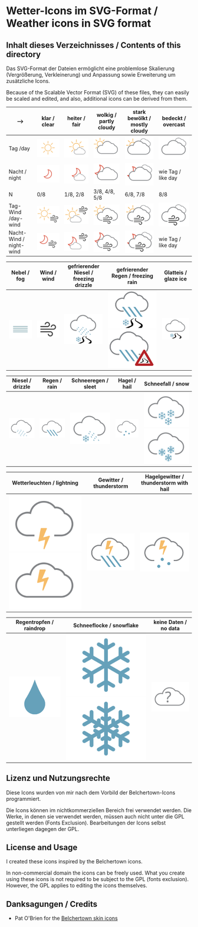 # Wetter-Icons im SVG-Format / Weather icons in SVG format

## Inhalt dieses Verzeichnisses / Contents of this directory

Das SVG-Format der Dateien ermöglicht eine problemlose Skalierung
(Vergrößerung, Verkleinerung) und Anpassung sowie Erweiterung um
zusätzliche Icons.

Because of the Scalable Vector Format (SVG) of these files, they can
easily be scaled and edited, and also, additional icons can be derived
from them.


-->    | klar / clear | heiter / fair | wolkig / partly cloudy | stark bewölkt / mostly cloudy | bedeckt / overcast
----|-------------|--------------|-------------------------|-------------------------------|---------------------
Tag /day | ![clear day](clear-day.svg) | ![mostly clear day](mostly-clear-day.svg) | ![partly cloudy day](partly-cloudy-day.svg) | ![mostly cloudy day](mostly-cloudy-day.svg) | ![cloudy](cloudy.svg)
Nacht / night |![clear night](clear-night.svg) | ![mostly clear night](mostly-clear-night.svg) | ![partly cloudy night](partly-cloudy-night.svg) | ![mostly cloudy night](mostly-cloudy-night.svg) | wie Tag / like day
N | 0/8 | 1/8, 2/8 | 3/8, 4/8, 5/8 | 6/8, 7/8 | 8/8
Tag-Wind /day-wind | ![clear day](clear-day-wind.svg) | ![mostly clear day](mostly-clear-day-wind.svg) | ![partly cloudy day](partly-cloudy-day-wind.svg) | ![mostly cloudy day](mostly-cloudy-day-wind.svg) | ![cloudy](cloudy-wind.svg)
Nacht-Wind / night-wind |![clear night](clear-night-wind.svg) | ![mostly clear night](mostly-clear-night-wind.svg) | ![partly cloudy night](partly-cloudy-night-wind.svg) | ![mostly cloudy night](mostly-cloudy-night-wind.svg) | wie Tag / like day

Nebel / fog | Wind / wind | gefrierender Niesel / freezing drizzle |gefrierender Regen / freezing rain | Glatteis / glaze ice
------------|-------------|-------------------|-----------------|-------------------
![fog](fog.svg) | ![wind](wind.svg) | ![freezingdrizzle](freezingdrizzle.svg) | ![freezingrain](freezingrain.svg) ![freezingrain](freezingrain2.svg) | ![glaze ice](glazeice.svg)

Niesel / drizzle | Regen / rain | Schneeregen / sleet | Hagel / hail | Schneefall / snow
-----------------|--------------|---------------------|--------------|-------------------
![drizzle](drizzle.svg) | ![rain](rain.svg) | ![sleet](sleet.svg) | ![hail](hail.svg) | ![snow](snow.svg) ![snow2](snow2.svg)

Wetterleuchten / lightning | Gewitter / thunderstorm | Hagelgewitter / thunderstorm with hail
---------------------------|-------------------------|---------------------------------------
![lightning](lightning.svg) ![lightning](lightning2.svg) | ![thunderstorm with rain](thunderstorm.svg) | ![thunderstorm with hail](thunderstorm-hail.svg)

Regentropfen / raindrop | Schneeflocke / snowflake | keine Daten / no data
------------------------|--------------------------|-----------------------
![raindrop](raindrop.svg) | ![snowflake](snowflake.svg) ![snowflake](snowflake2.svg) | ![no data](unknown.svg)


## Lizenz und Nutzungsrechte

Diese Icons wurden von mir nach dem Vorbild der Belchertown-Icons 
programmiert. 

Die Icons können im nichtkommerziellen Bereich frei verwendet werden.
Die Werke, in denen sie verwendet werden, müssen auch nicht unter die 
GPL gestellt werden (Fonts Exclusion). Bearbeitungen der Icons selbst 
unterliegen dagegen der GPL.

## License and Usage

I created these icons inspired by the Belchertown icons.

In non-commercial domain the icons can be freely used. What you create
using these icons is not required to be subject to the GPL (fonts
exclusion). However, the GPL applies to editing the icons themselves.

## Danksagungen / Credits

* Pat O'Brien for the [Belchertown skin icons](https://github.com/poblabs/weewx-belchertown)
